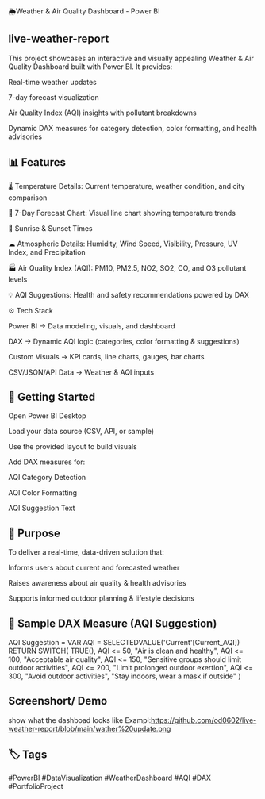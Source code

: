 🌦️Weather & Air Quality Dashboard - Power BI





live-weather-report
------------------------------------------------------------------------------------------------------------------------------------------------------
This project showcases an interactive and visually appealing Weather & Air Quality Dashboard built with Power BI. It provides:

Real-time weather updates

7-day forecast visualization

Air Quality Index (AQI) insights with pollutant breakdowns

Dynamic DAX measures for category detection, color formatting, and health advisories


📊 Features
------------------------------------------------------------------------------------------------------------------------------------------------------
🌡 Temperature Details: Current temperature, weather condition, and city comparison

📅 7-Day Forecast Chart: Visual line chart showing temperature trends

🌇 Sunrise & Sunset Times

☁ Atmospheric Details: Humidity, Wind Speed, Visibility, Pressure, UV Index, and Precipitation

🏭 Air Quality Index (AQI): PM10, PM2.5, NO2, SO2, CO, and O3 pollutant levels

💡 AQI Suggestions: Health and safety recommendations powered by DAX

⚙️ Tech Stack

Power BI → Data modeling, visuals, and dashboard

DAX → Dynamic AQI logic (categories, color formatting & suggestions)

Custom Visuals → KPI cards, line charts, gauges, bar charts

CSV/JSON/API Data → Weather & AQI inputs

🚀 Getting Started
------------------------------------------------------------------------------------------------------------------------------------------------------
Open Power BI Desktop

Load your data source (CSV, API, or sample)

Use the provided layout to build visuals

Add DAX measures for:

AQI Category Detection

AQI Color Formatting

AQI Suggestion Text

📌 Purpose
------------------------------------------------------------------------------------------------------------------------------------------------------
To deliver a real-time, data-driven solution that:

Informs users about current and forecasted weather

Raises awareness about air quality & health advisories

Supports informed outdoor planning & lifestyle decisions

🧠 Sample DAX Measure (AQI Suggestion)
------------------------------------------------------------------------------------------------------------------------------------------------------
AQI Suggestion =
VAR AQI = SELECTEDVALUE('Current'[Current_AQI])
RETURN
SWITCH(
    TRUE(),
    AQI <= 50, "Air is clean and healthy",
    AQI <= 100, "Acceptable air quality",
    AQI <= 150, "Sensitive groups should limit outdoor activities",
    AQI <= 200, "Limit prolonged outdoor exertion",
    AQI <= 300, "Avoid outdoor activities",
    "Stay indoors, wear a mask if outside"
)



Screenshort/ Demo
------------------------------------------------------------------------------------------------------------------------------------------------------
show what the dashboad looks like
Exampl:https://github.com/od0602/live-weather-report/blob/main/wather%20update.png

🏷 Tags
------------------------------------------------------------------------------------------------------------------------------------------------------
#PowerBI #DataVisualization #WeatherDashboard #AQI #DAX #PortfolioProject
